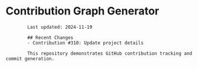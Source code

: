 # Contribution Graph Generator
            
            Last updated: 2024-11-19
            
            ## Recent Changes
            - Contribution #310: Update project details
            
            This repository demonstrates GitHub contribution tracking and commit generation.
        